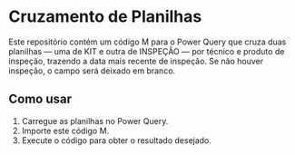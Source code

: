 # Cruzamento de Planilhas

Este repositório contém um código M para o Power Query que cruza duas planilhas — uma de KIT e outra de INSPEÇÃO — por técnico e produto de inspeção, trazendo a data mais recente de inspeção. Se não houver inspeção, o campo será deixado em branco.

## Como usar

1. Carregue as planilhas no Power Query.
2. Importe este código M.
3. Execute o código para obter o resultado desejado.
